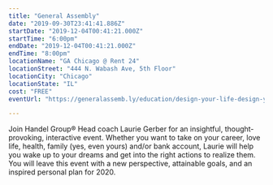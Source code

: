 ```yaml
---
title: "General Assembly"
date: "2019-09-30T23:41:41.886Z"
startDate: "2019-12-04T00:41:21.000Z"
startTime: "6:00pm"
endDate: "2019-12-04T00:41:21.000Z"
endTime: "8:00pm"
locationName: "GA Chicago @ Rent 24"
locationStreet: "444 N. Wabash Ave, 5th Floor"
locationCity: "Chicago"
locationState: "IL"
cost: "FREE"
eventUrl: "https://generalassemb.ly/education/design-your-life-design-your-year-80c11a78-eaf4-45eb-9a4a-b03d38e5fc38/chicago/89303"

---
```


Join Handel Group® Head coach Laurie Gerber for an insightful, thought-provoking, interactive event. Whether you want to take on your career, love life, health, family (yes, even yours) and/or bank account, Laurie will help you wake up to your dreams and get into the right actions to realize them. You will leave this event with a new perspective, attainable goals, and an inspired personal plan for 2020.

